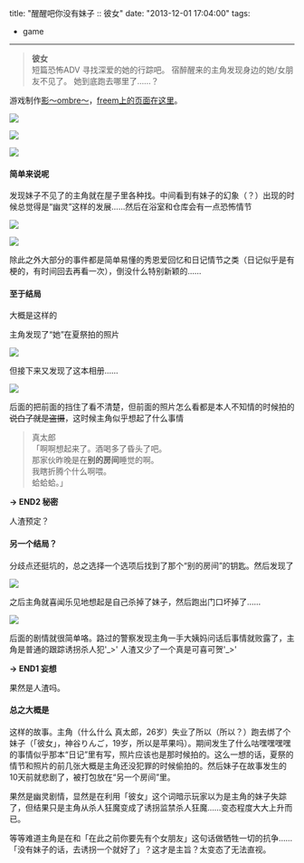 title: "醒醒吧你没有妹子 :: 彼女"
date: "2013-12-01 17:04:00"
tags:
- game
---
> **彼女**  
> 短篇恐怖ADV
> 寻找深爱的她的行踪吧。
> 宿醉醒来的主角发现身边的她/女朋友不见了。
> 她到底跑去哪里了……？

游戏制作[影～ombre～](http://com.nicovideo.jp/community/co2193414)，[freem上的页面在这里](http://www.freem.ne.jp/win/game/5901)。

![](/assets/0050-01.png)

![](/assets/0050-02.png)

![](/assets/0050-03.png)

#### 简单来说呢

发现妹子不见了的主角就在屋子里各种找。中间看到有妹子的幻象（？）出现的时候总觉得是“幽灵”这样的发展……然后在浴室和仓库会有一点恐怖情节

![](/assets/0050-04.png)

![](/assets/0050-05.png)  

除此之外大部分的事件都是简单易懂的秀恩爱回忆和日记情节之类（日记似乎是有梗的，有时间回去再看一次），倒没什么特别新颖的……

#### 至于结局

大概是这样的

主角发现了“她”在夏祭拍的照片

![](/assets/0050-06.png)

但接下来又发现了这本相册……

![](/assets/0050-07.png)

后面的把前面的挡住了看不清楚，但前面的照片怎么看都是本人不知情的时候拍的<del>说白了就是盗摄</del>，这时候主角似乎想起了什么事情

> 真太郎  
「啊啊想起来了。酒喝多了昏头了吧。  
那家伙昨晚是在**别的房间**睡觉的啊。  
我瞎折腾个什么啊喂。  
蛤蛤蛤。」

**→ END2 秘密**

人渣预定？

#### 另一个结局？

分歧点还挺坑的，总之选择一个选项后找到了那个“别的房间”的钥匙。然后发现了

![](/assets/0050-08.png)

之后主角就喜闻乐见地想起是自己杀掉了妹子，然后跑出门口坏掉了……

![](/assets/0050-09.png)

后面的剧情就很简单咯。路过的警察发现主角一手大姨妈问话后事情就败露了，主角是普通的跟踪诱拐杀人犯'\_>' 人渣又少了一个真是可喜可贺'\_>'

**→ END1 妄想**

果然是人渣吗。

#### 总之大概是

这样的故事。主角（什么什么 真太郎，26岁）失业了所以（所以？）跑去绑了个妹子（「彼女」，神谷りんご，19岁，所以是苹果吗）。期间发生了什么咕嘿嘿嘿嘿的事情似乎那本“日记”里有写，照片应该也是那时候拍的。这么一想的话，夏祭的情节和照片的前几张大概是主角还没犯罪的时候偷拍的。然后妹子在故事发生的10天前就悲剧了，被打包放在“另一个房间”里。

果然是幽灵剧情，显然是在利用「彼女」这个词暗示玩家以为是主角的妹子失踪了，但结果只是主角从杀人狂魔变成了诱拐监禁杀人狂魔……变态程度大大上升而已。

等等难道主角是在和「在此之前你要先有个女朋友」这句话做牺牲一切的抗争……「没有妹子的话，去诱拐一个就好了」？这才是主旨？太变态了无法直视。